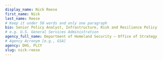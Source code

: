 ```yaml
---
display_name: Nick Reese
first_name: Nick
last_name: Reese
# Keep it under 50 words and only one paragraph
bio: Senior Policy Analyst, Infrastructure, Risk and Resilience Policy
# e.g. U.S. General Services Administration
agency_full_name: Department of Homeland Security – Office of Strategy, Policy, and Plans
# Agency Acronym [e.g., GSA]
agency: DHS, PLCY
slug: nick-reese
---
```

